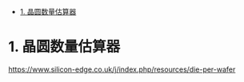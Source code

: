 - [1. 晶圆数量估算器](#1-晶圆数量估算器)


# 1. 晶圆数量估算器

https://www.silicon-edge.co.uk/j/index.php/resources/die-per-wafer